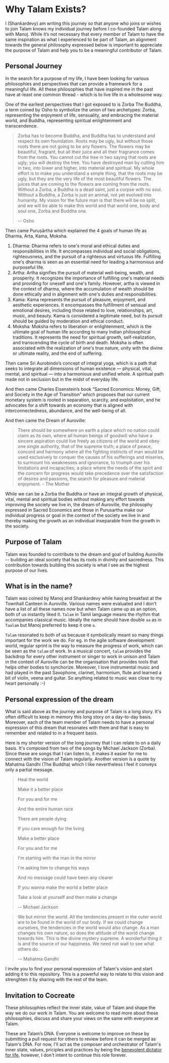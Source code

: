# Why Talam Exists?

I (Shankardevy) am writing this journey so that anyone who joins or wishes to join Talam knows my individual journey before I co-founded Talam along with Manoj. While it’s not necessary that every member of Talam to have the same inspiration as what I experienced to be part of Talam, an alignment towards the general philosophy expressed below is important to appreciate the purpose of Talam and help you to be a meaningful contributor of Talam.

## Personal Journey

In the search for a purpose of my life, I have been looking for various philosophies and perspectives that can provide a framework for a meaningful life. All these philosophies that have inspired me in the past have at-least one common thread - which is to live life in a wholesome way.

One of the earliest perspectives that I got exposed to is Zorba The Buddha, a term coined by Osho to symbolize the union of two archetypes: Zorba, representing the enjoyment of life, sensuality, and embracing the material world, and Buddha, representing spiritual enlightenment and transcendence.

> Zorba has to become Buddha, and Buddha has to understand and respect its own foundation. Roots may be ugly, but without those roots there are not going to be any flowers. The flowers may be beautiful, fragrant, but all their juice and all their fragrance comes from the roots. You cannot cut the tree in two saying that roots are ugly; you will destroy the tree. You have destroyed man by cutting him in two, into lower and higher, into material and spiritual. My whole effort is to make you understand a simple thing, that the roots may be ugly, but they are the very life of the most beautiful flowers. The juices that are coming to the flowers are coming from the roots. Without a Zorba, a Buddha is a dead saint, just a corpse with no soul. Without a Buddha, a Zorba is just an animal, not yet evolved into humanity. My vision for the future man is that there will be no split, and we will be able to make this world and that world one, body and soul one, Zorba and Buddha one. 
> 
> -- Osho

Then came Puruṣārtha which explained the 4 goals of human life as Dharma, Arta, Kama, Moksha.

1. Dharma: Dharma refers to one's moral and ethical duties and responsibilities in life. It encompasses individual and social obligations, righteousness, and the pursuit of a righteous and virtuous life. Fulfilling one's dharma is seen as an essential need for leading a harmonious and purposeful life.
2. Artha: Artha signifies the pursuit of material well-being, wealth, and prosperity. It recognizes the importance of fulfilling one's material needs and providing for oneself and one's family. However, artha is viewed in the context of dharma, where the accumulation of wealth should be done ethically and in alignment with one's duties and responsibilities.
3. Kama: Kama represents the pursuit of pleasure, enjoyment, and aesthetic experiences. It encompasses the fulfillment of sensual and emotional desires, including those related to love, relationships, art, music, and beauty. Kama is considered a legitimate need, but its pursuit should be guided by moderation and ethical conduct.
4. Moksha: Moksha refers to liberation or enlightenment, which is the ultimate goal of human life according to many Indian philosophical traditions. It represents the need for spiritual growth, self-realization, and transcending the cycle of birth and death. Moksha is often associated with the realization of one's true nature, unity with the divine or ultimate reality, and the end of suffering.

Then came Sri Aurobindo’s concept of integral yoga, which is a path that seeks to integrate all dimensions of human existence — physical, vital, mental, and spiritual — into a harmonious and unified whole. A spiritual path made not in seclusion but in the midst of everyday life.

And then came Charles Eisenstein’s book “Sacred Economics: Money, Gift, and Society in the Age of Transition” which proposes that our current monetary system is rooted in separation, scarcity, and exploitation, and he advocates for a shift towards an economy that is aligned with interconnectedness, abundance, and the well-being of all. 

And then came the Dream of Auroville:

> There should be somewhere on earth a place which no nation could claim as its own, where all human beings of goodwill who have a sincere aspiration could live freely as citizens of the world and obey one single authority, that of the supreme truth; a place of peace, concord and harmony where all the fighting instincts of man would be used exclusively to conquer the causes of his sufferings and miseries, to surmount his weaknesses and ignorance, to triumph over his limitations and incapacities; a place where the needs of the spirit and the concern for progress would take precedence over the satisfaction of desires and passions, the search for pleasure and material enjoyment. - The Mother

While we can be a Zorba the Buddha or have an integral growth of physical, vital, mental and spiritual bodies without making any effort towards improving the society we live in, the dream of Auroville, the philosophy expressed in Sacred Economics and those in Purusartha make our individual progress or goal in the context of the society we live in and thereby making the growth as an individual inseparable from the growth in the society. 

## Purpose of Talam
Talam was founded to contribute to the dream and goal of building Auroville -- building an ideal society that has its roots in divinity and sacredness. This contribution towards building this society is what I see as the highest purpose of our lives. 

## What is in the name?
Talam was coined by Manoj and Shankardevy while having breakfast at the Townhall Canteen in Auroville. Various names were evaluated and I don't have a list of all these names now but when Talam came up as an option, both of us instantly liked it. `Talam` in Tamil language means the rhythm that accompanies classical music. Ideally the name should have double `aa` as in `Taalam` but Manoj preferred to keep it one `a`. 

`Talam` resonated to both of us because it symbolically meant so many things important for the work we do. For eg. in the agile software development world, regular sprint is the way to measure the progress of work, which can be seen as the `talam` of work. In a musical concert, `talam` provides the backdrop for every other instrument or singer to work in unison and Talam in the context of Auroville can be the organisation that provides tools that helps other bodies to synchorize. Moreover, I love instrumental music and had played in the past Saxophone, clarinet, harmonium, flute and learned a bit of violin, veena and guitar. So anything related to music was close to my heart personally :-)

## Personal expression of the dream
What is said above as the journey and purpose of Talam is a long story. It's often difficult to keep in memory this long story on a day-to-day basis. Moreover, each of the team member of Talam needs to have a personal expression of this dream that resonates with them and that is easy to remember and related to in a frequent basis. 

Here is my shorter version of the long journey that I can relate to on a daily basis. It's composed from two of the songs by Michael Jackson (Zorba). Since these are songs that I can listen to, it makes it easier for me to connect with the vision of Talam regularly. Another version is a quote by Mahatma Gandhi (The Buddha) which I like nevertheless I feel it conveys only a partial message.


> Heal the world
> 
> Make it a better place
> 
> For you and for me
> 
> And the entire human race
> 
> There are people dying
> 
> If you care enough for the living
> 
> Make a better place
> 
> For you and for me

> I'm starting with the man in the mirror
> 
> I'm asking him to change his ways
> 
> And no message could have been any clearer
> 
> If you wanna make the world a better place
> 
> Take a look at yourself and then make a change
> 
> -- Michael Jackson


> We but mirror the world. All the tendencies present in the outer world are to be found in the world of our body. If we could change ourselves, the tendencies in the world would also change. As a man changes his own nature, so does the attitude of the world change towards him. This is the divine mystery supreme. A wonderful thing it is and the source of our happiness. We need not wait to see what others do. 
> 
> -– Mahatma Gandhi

I invite you to find your personal expression of Talam's vision and start adding it to this repository. This is a powerful way to relate to this vision and strenghten it by sharing with the rest of the team.

## Invitation to Cocreate
These philosophies reflect the inner state, value of Talam and shape the way we do our work in Talam. You are welcome to read more about these philosophies, discuss and share your views on the same with everyone at Talam. 

These are Talam’s DNA. Everyone is welcome to improve on these by submitting a pull request for others to review before it can be merged as Talam's DNA. For now, I'll act as the composer and orchestrator of Talam's inner state, values, priciples and practices by being the [benevolent dictator for life](https://en.wikipedia.org/wiki/Benevolent_dictator_for_life), however, I don't intent to continue this role forever. 
